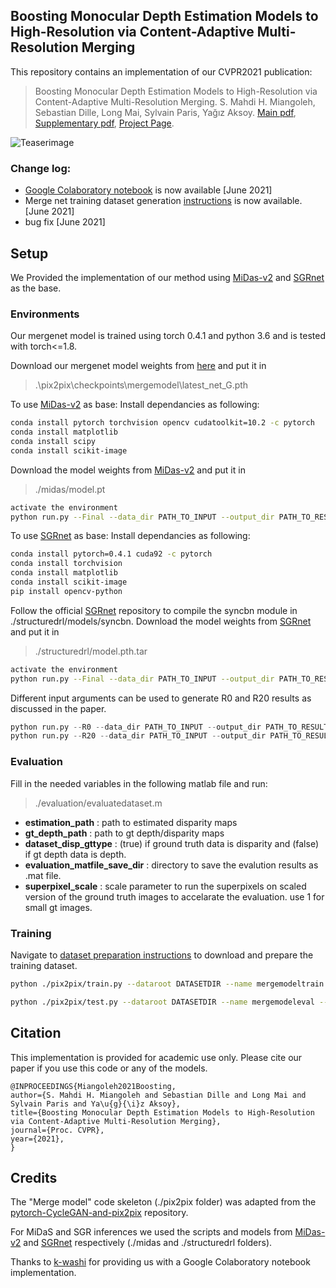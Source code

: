 ## Boosting Monocular Depth Estimation Models to High-Resolution via Content-Adaptive Multi-Resolution Merging 

This repository contains an implementation of our CVPR2021 publication:
>Boosting Monocular Depth Estimation Models to High-Resolution via Content-Adaptive Multi-Resolution Merging. 
S. Mahdi H. Miangoleh, Sebastian Dille, Long Mai, Sylvain Paris, Yağız Aksoy.
[Main pdf](http://yaksoy.github.io/papers/CVPR21-HighResDepth.pdf),
[Supplementary pdf](http://yaksoy.github.io/papers/CVPR21-HighResDepth-Supp.pdf),
[Project Page](http://yaksoy.github.io/highresdepth/).

![Teaserimage](http://yaksoy.github.io/images/hrdepthTeaser.jpg)



### Change log:

* [Google Colaboratory notebook](./Boostmonoculardepth.ipynb) is now available  [June 2021] 
* Merge net training dataset generation [instructions](./dataset_prepare/mergenet_dataset_prepare.md) is now available. [June 2021] 
* bug fix [June 2021]



## Setup

We Provided the implementation of our method using [MiDas-v2][1] and [SGRnet][2] as the base.

### Environments
Our mergenet model is trained using torch 0.4.1 and python 3.6 and is tested with torch<=1.8.

Download our mergenet model weights from [here](https://sfu.ca/~yagiz/CVPR21/latest_net_G.pth) and put it in 
> .\pix2pix\checkpoints\mergemodel\latest_net_G.pth

To use [MiDas-v2][1] as base:
Install dependancies as following:
```sh
conda install pytorch torchvision opencv cudatoolkit=10.2 -c pytorch
conda install matplotlib
conda install scipy
conda install scikit-image
```
Download the model weights from [MiDas-v2][1] and put it in 
> ./midas/model.pt

```sh
activate the environment
python run.py --Final --data_dir PATH_TO_INPUT --output_dir PATH_TO_RESULT --depthNet 0
```

To use [SGRnet][2] as base:
Install dependancies as following:
```sh
conda install pytorch=0.4.1 cuda92 -c pytorch
conda install torchvision
conda install matplotlib
conda install scikit-image
pip install opencv-python
```
Follow the official [SGRnet][2] repository to compile the syncbn module in ./structuredrl/models/syncbn.
Download the model weights from [SGRnet][2] and put it in 
> ./structuredrl/model.pth.tar

```sh
activate the environment
python run.py --Final --data_dir PATH_TO_INPUT --output_dir PATH_TO_RESULT --depthNet 1
```

Different input arguments can be used to generate R0 and R20 results as discussed in the paper. 

```python
python run.py --R0 --data_dir PATH_TO_INPUT --output_dir PATH_TO_RESULT --depthNet #[0or1]
python run.py --R20 --data_dir PATH_TO_INPUT --output_dir PATH_TO_RESULT --depthNet #[0or1]
```

### Evaluation
Fill in the needed variables in the following matlab file and run:
>./evaluation/evaluatedataset.m

* **estimation_path** : path to estimated disparity maps
* **gt_depth_path** : path to gt depth/disparity maps
* **dataset_disp_gttype** : (true) if ground truth data is disparity and (false) if gt depth data is depth.
* **evaluation_matfile_save_dir** : directory to save the evalution results as .mat file. 
* **superpixel_scale** : scale parameter to run the superpixels on scaled version of the ground truth images to accelarate the evaluation. use 1 for small gt images.


### Training

Navigate to [dataset preparation instructions](./dataset_prepare/mergenet_dataset_prepare.md) to download and prepare the training dataset. 

```sh
python ./pix2pix/train.py --dataroot DATASETDIR --name mergemodeltrain --model pix2pix4depth --no_flip --no_dropout
```
```sh
python ./pix2pix/test.py --dataroot DATASETDIR --name mergemodeleval --model pix2pix4depth --no_flip --no_dropout
```


## Citation

This implementation is provided for academic use only. Please cite our paper if you use this code or any of the models.
```
@INPROCEEDINGS{Miangoleh2021Boosting,
author={S. Mahdi H. Miangoleh and Sebastian Dille and Long Mai and Sylvain Paris and Ya\u{g}{\i}z Aksoy},
title={Boosting Monocular Depth Estimation Models to High-Resolution via Content-Adaptive Multi-Resolution Merging},
journal={Proc. CVPR},
year={2021},
}
```

## Credits

The "Merge model" code skeleton (./pix2pix folder) was adapted from the [pytorch-CycleGAN-and-pix2pix][3] repository. 

For MiDaS and SGR inferences we used the scripts and models from [MiDas-v2][1] and [SGRnet][2] respectively (./midas and ./structuredrl folders). 

Thanks to [k-washi](https://github.com/k-washi) for providing us with a Google Colaboratory notebook implementation.

[1]: https://github.com/intel-isl/MiDaS/tree/v2
[2]: https://github.com/KexianHust/Structure-Guided-Ranking-Loss
[3]: https://github.com/junyanz/pytorch-CycleGAN-and-pix2pix

